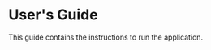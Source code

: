 # User's Guide

This guide contains the instructions to run the application.

<!-- Add details after user of Orchestrator to organise the different microservice packages in GitHub. -->
